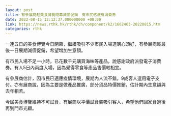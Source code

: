 ```yaml
---
layout: post
title: 有參展商趁美食博覽閉幕減價促銷　有市民感激有消費券
date: 2022-08-15 12:12:37.000000000 +08:00
link: https://news.rthk.hk/rthk/ch/component/k2/1662463-20220815.htm
categories: rthk
---
```


一連五日的美食博覽今日閉幕，繼續吸引不少市民入場選購心頭好，有參展商趁最後一日展期減價促銷，希望增加生意額。 

有市民入場不足一小時，已花數千元購買海味等產品，說感謝政府派發電子消費券。有人5日內兩度入場，因為覺得零食等產品售價較相宜。

有參展商估計，因市民已適應疫情環境，展期內人流不錯，9成客人選用電子支付。亦有展商說，因為主要是做產品推廣，部分貨品特價推銷，估計期內生意額與去年相若。

今屆美食博覽維持不可試食，有展商以平價試食裝吸引客人，希望他們回家食過後再到門市光顧。
